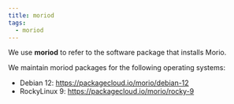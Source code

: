 ```yaml
---
title: moriod
tags:
  - moriod
---
```


We use __moriod__ to refer to the software package that installs Morio.

We maintain moriod packages for the following operating systems:

- Debian 12: https://packagecloud.io/morio/debian-12
- RockyLinux 9: https://packagecloud.io/morio/rocky-9

